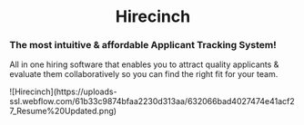 <h1 align="center">Hirecinch</h1>
<h3>The most intuitive & affordable Applicant Tracking System!</h3>
<p>All in one hiring software that enables you to attract quality applicants & evaluate them collaboratively so you can find the right fit for your team.</p>
![Hirecinch](https://uploads-ssl.webflow.com/61b33c9874bfaa2230d313aa/632066bad4027474e41acf27_Resume%20Updated.png)

